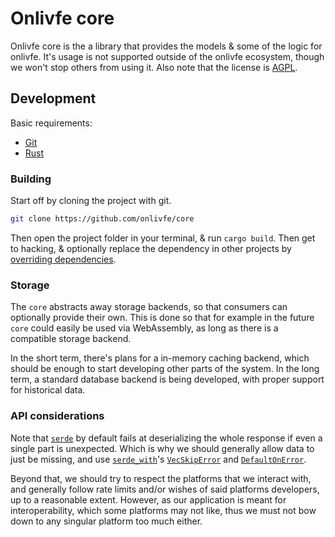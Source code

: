 # Onlivfe core

Onlivfe core is the a library that provides the models & some of the logic for onlivfe.
It's usage is not supported outside of the onlivfe ecosystem, though we won't stop others from using it.
Also note that the license is [AGPL](https://tldrlegal.com/license/gnu-affero-general-public-license-v3-(agpl-3.0)).

## Development

Basic requirements:

- [Git](https://git-scm.com)
- [Rust](https://www.rust-lang.org/)

### Building

Start off by cloning the project with git.

```sh
git clone https://github.com/onlivfe/core
```

Then open the project folder in your terminal, & run `cargo build`.
Then get to hacking, & optionally replace the dependency in other projects by [overriding dependencies](https://doc.rust-lang.org/cargo/reference/overriding-dependencies.html).

### Storage

The `core` abstracts away storage backends, so that consumers can optionally provide their own.
This is done so that for example in the future `core` could easily be used via WebAssembly,
as long as there is a compatible storage backend.

In the short term, there's plans for a in-memory caching backend, which should be enough to start developing other parts of the system.
In the long term, a standard database backend is being developed, with proper support for historical data.

### API considerations

Note that [`serde`](https://serde.rs/) by default fails at deserializing the whole response if even a single part is unexpected.
Which is why we should generally allow data to just be missing, and use [`serde_with`](https://serde.rs/)'s [`VecSkipError`](https://docs.rs/serde_with/latest/serde_with/struct.VecSkipError.html) and [`DefaultOnError`](https://docs.rs/serde_with/latest/serde_with/struct.DefaultOnError.html).

Beyond that, we should try to respect the platforms that we interact with, and generally follow rate limits and/or wishes of said platforms developers, up to a reasonable extent.
However, as our application is meant for interoperability, which some platforms may not like, thus we must not bow down to any singular platform too much either.
